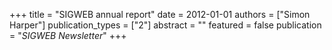 +++
title = "SIGWEB annual report"
date = 2012-01-01
authors = ["Simon Harper"]
publication_types = ["2"]
abstract = ""
featured = false
publication = "*SIGWEB Newsletter*"
+++

